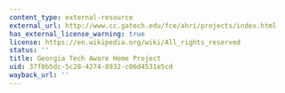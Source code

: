```yaml
---
content_type: external-resource
external_url: http://www.cc.gatech.edu/fce/ahri/projects/index.html
has_external_license_warning: true
license: https://en.wikipedia.org/wiki/All_rights_reserved
status: ''
title: Georgia Tech Aware Home Project
uid: 37f0b5dc-5c28-4274-8932-c06d4531e5cd
wayback_url: ''
---
```

